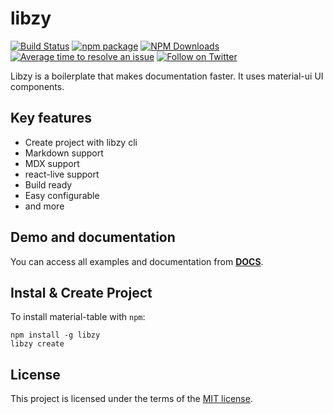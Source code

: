 # libzy

[![Build Status](https://travis-ci.org/mbrn/libzy-lib.svg?branch=master)](https://travis-ci.org/mbrn/libzy-lib)
[![npm package](https://img.shields.io/npm/v/libzy-lib/latest.svg)](https://www.npmjs.com/package/libzy-lib)
[![NPM Downloads](https://img.shields.io/npm/dt/libzy-lib.svg?style=flat)](https://npmcharts.com/compare/libzy-lib?minimal=true)
[![Average time to resolve an issue](http://isitmaintained.com/badge/resolution/mbrn/libzy-lib.svg)](http://isitmaintained.com/project/mbrn/libzy-lib "Average time to resolve an issue")
[![Follow on Twitter](https://img.shields.io/twitter/follow/baranmehmet.svg?label=follow+baranmehmet)](https://twitter.com/baranmehmet)

Libzy is a boilerplate that makes documentation faster. It uses material-ui UI components.

## Key features

* Create project with libzy cli
* Markdown support
* MDX support
* react-live support
* Build ready
* Easy configurable
* and more

## Demo and documentation
You can access all examples and documentation from [__DOCS__](https://mbrn.github.io/libzy).

## Instal & Create Project

To install material-table with `npm`:

    npm install -g libzy
    libzy create

## License

This project is licensed under the terms of the [MIT license](/LICENSE).